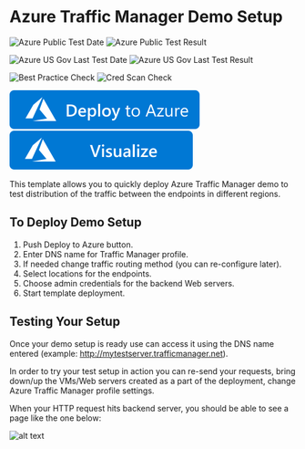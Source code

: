 # Azure Traffic Manager Demo Setup

![Azure Public Test Date](https://azurequickstartsservice.blob.core.windows.net/badges/traffic-manager-demo-setup/PublicLastTestDate.svg)
![Azure Public Test Result](https://azurequickstartsservice.blob.core.windows.net/badges/traffic-manager-demo-setup/PublicDeployment.svg)

![Azure US Gov Last Test Date](https://azurequickstartsservice.blob.core.windows.net/badges/traffic-manager-demo-setup/FairfaxLastTestDate.svg)
![Azure US Gov Last Test Result](https://azurequickstartsservice.blob.core.windows.net/badges/traffic-manager-demo-setup/FairfaxDeployment.svg)

![Best Practice Check](https://azurequickstartsservice.blob.core.windows.net/badges/traffic-manager-demo-setup/BestPracticeResult.svg)
![Cred Scan Check](https://azurequickstartsservice.blob.core.windows.net/badges/traffic-manager-demo-setup/CredScanResult.svg)

[![Deploy To Azure](https://raw.githubusercontent.com/Azure/azure-quickstart-templates/master/1-CONTRIBUTION-GUIDE/images/deploytoazure.svg?sanitize=true)](https://portal.azure.com/#create/Microsoft.Template/uri/https%3A%2F%2Fraw.githubusercontent.com%2FAzure%2Fazure-quickstart-templates%2Fmaster%2Ftraffic-manager-demo-setup%2Fazuredeploy.json)
[![Visualize](https://raw.githubusercontent.com/Azure/azure-quickstart-templates/master/1-CONTRIBUTION-GUIDE/images/visualizebutton.svg?sanitize=true)](http://armviz.io/#/?load=https%3A%2F%2Fraw.githubusercontent.com%2FAzure%2Fazure-quickstart-templates%2Fmaster%2Ftraffic-manager-demo-setup%2Fazuredeploy.json)

This template allows you to quickly deploy Azure Traffic Manager demo to test
distribution of the traffic between the endpoints in different regions.

## To Deploy Demo Setup

1. Push Deploy to Azure button.
2. Enter DNS name for Traffic Manager profile.
3. If needed change traffic routing method (you can re-configure later).
4. Select locations for the endpoints.
5. Choose admin credentials for the backend Web servers.
6. Start template deployment.

## Testing Your Setup

Once your demo setup is ready use can access it using the DNS name entered
(example: http://mytestserver.trafficmanager.net).

In order to try your test setup in action you can re-send your requests, bring
down/up the VMs/Web servers created as a part of the deployment, change Azure
Traffic Manager profile settings.

When your HTTP request hits backend server, you should be able to see a page
like the one below:

![alt text](images/serverhit.png "Backend server response")
